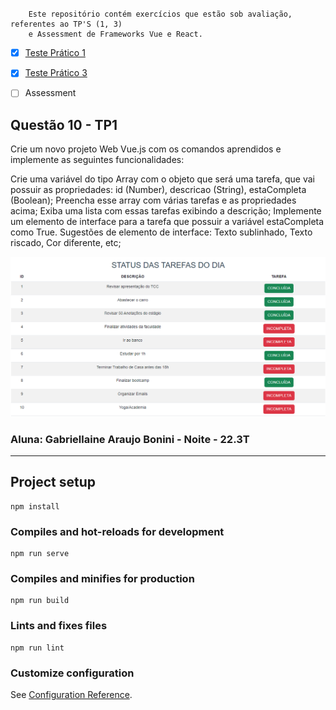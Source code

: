 # 

        Este repositório contém exercícios que estão sob avaliação, referentes ao TP'S (1, 3)
        e Assessment de Frameworks Vue e React.
- [x] [Teste Prático 1](https://github.com/gabybonini/TP01-Vue-/tree/main/src)

- [x] [Teste Prático 3](https://github.com/gabybonini/TP03-Vue/tree/main/src)

- [ ] Assessment
## Questão 10 - TP1

Crie um novo projeto Web Vue.js com os comandos aprendidos e implemente as seguintes funcionalidades:

Crie uma variável do tipo Array com o objeto que será uma tarefa, que vai possuir as propriedades: id (Number), descricao (String), estaCompleta (Boolean);
Preencha esse array com várias tarefas e as propriedades acima;
Exiba uma lista com essas tarefas exibindo a descrição;
Implemente um elemento de interface para a tarefa que possuir a variável estaCompleta como True. Sugestões de elemento de interface: Texto sublinhado, Texto riscado, Cor diferente, etc;

![img-min.png](img-min.png)

### Aluna: Gabriellaine Araujo Bonini - Noite - 22.3T

******

## Project setup
```
npm install
```

### Compiles and hot-reloads for development
```
npm run serve
```

### Compiles and minifies for production
```
npm run build
```

### Lints and fixes files
```
npm run lint
```

### Customize configuration
See [Configuration Reference](https://cli.vuejs.org/config/).
